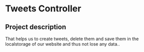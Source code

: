 # Tweets Controller

## Project description
That helps us to create tweets, delete them and save them in the localstorage of our website and thus not lose any data..